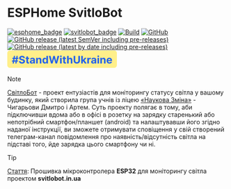 # ESPHome SvitloBot

[![esphome_badge](https://img.shields.io/badge/ESPHome-Config-blue.svg)](https://esphome.io/)
[![svitlobot_badge](https://img.shields.io/badge/Svitlo-Bot-orange.svg)](https://svitlobot.in.ua/)
[![Build](https://github.com/andrewjswan/svitlobot/actions/workflows/build.yaml/badge.svg)](https://github.com/andrewjswan/svitlobot/actions/workflows/build.yaml)
[![GitHub](https://img.shields.io/github/license/andrewjswan/svitlobot?color=blue)](https://github.com/andrewjswan/svitlobot/blob/main/LICENSE)
[![GitHub release (latest SemVer including pre-releases)](https://img.shields.io/github/v/release/andrewjswan/svitlobot?include_prereleases)](https://github.com/andrewjswan/svitlobot/releases)
[![GitHub release (latest by date including pre-releases)](https://img.shields.io/github/downloads-pre/andrewjswan/svitlobot/latest/total?label=release@downloads)](https://github.com/andrewjswan/svitlobot/releases)
[![StandWithUkraine](https://raw.githubusercontent.com/vshymanskyy/StandWithUkraine/main/badges/StandWithUkraine.svg)](https://github.com/vshymanskyy/StandWithUkraine/blob/main/docs/README.md)

> [!NOTE]
> [СвітлоБот](https://svitlobot.in.ua/) - проект ентузіастів для моніторингу статусу світла у вашому будинку, який створила група учнів із ліцею [«Наукова&#160;Зміна»](https://naukova-zmina.org.ua/) - Чигарьови Дмитро і Артем. Суть проекту полягає в тому, аби підключивши вдома або в офісі в розетку на зарядку старенький або непотрібний смартфон/планшет (android) та налаштувавши його згідно наданої інструкції, ви зможете отримувати сповіщення у свій створений телеграм-канал повідомлення про наявність/відсутність світла на підставі того, йде зарядка цього смартфону чи ні. 

> [!TIP]
> [Стаття](https://telegra.ph/Proshivka-m%D1%96krokontrolera-esp32-dlya-mon%D1%96toringu-sv%D1%96tla-proektom-svitlobotinua-08-15): Прошивка мікроконтролера **ESP32** для моніторингу світла проектом **svitlobot.in.ua**
